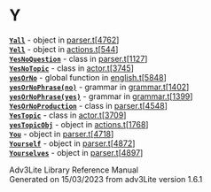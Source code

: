 # Y

[**`Yall`**](../object/Yall.html) - object in
[parser.t](../file/parser.t.html)\[[4762](../source/parser.t.html#4762)\]  
[**`Yell`**](../object/Yell.html) - object in
[actions.t](../file/actions.t.html)\[[544](../source/actions.t.html#544)\]  
[**`YesNoQuestion`**](../object/YesNoQuestion.html) - class in
[parser.t](../file/parser.t.html)\[[1127](../source/parser.t.html#1127)\]  
[**`YesNoTopic`**](../object/YesNoTopic.html) - class in
[actor.t](../file/actor.t.html)\[[3745](../source/actor.t.html#3745)\]  
[**`yesOrNo`**](../file/english.t.html#yesOrNo) - global function in
[english.t](../file/english.t.html)\[[5848](../source/english.t.html#5848)\]  
[**`yesOrNoPhrase(no)`**](../object/yesOrNoPhrase(no).html) - grammar in
[grammar.t](../file/grammar.t.html)\[[1402](../source/grammar.t.html#1402)\]  
[**`yesOrNoPhrase(yes)`**](../object/yesOrNoPhrase(yes).html) - grammar
in
[grammar.t](../file/grammar.t.html)\[[1399](../source/grammar.t.html#1399)\]  
[**`YesOrNoProduction`**](../object/YesOrNoProduction.html) - class in
[parser.t](../file/parser.t.html)\[[4548](../source/parser.t.html#4548)\]  
[**`YesTopic`**](../object/YesTopic.html) - class in
[actor.t](../file/actor.t.html)\[[3709](../source/actor.t.html#3709)\]  
[**`yesTopicObj`**](../object/yesTopicObj.html) - object in
[actions.t](../file/actions.t.html)\[[1768](../source/actions.t.html#1768)\]  
[**`You`**](../object/You.html) - object in
[parser.t](../file/parser.t.html)\[[4718](../source/parser.t.html#4718)\]  
[**`Yourself`**](../object/Yourself.html) - object in
[parser.t](../file/parser.t.html)\[[4872](../source/parser.t.html#4872)\]  
[**`Yourselves`**](../object/Yourselves.html) - object in
[parser.t](../file/parser.t.html)\[[4897](../source/parser.t.html#4897)\]  

<div class="ftr">

Adv3Lite Library Reference Manual  
Generated on 15/03/2023 from adv3Lite version 1.6.1

</div>
